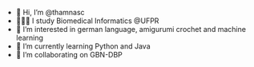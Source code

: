 - 👋 Hi, I’m @thamnasc
- 👩🏼‍💻 I study Biomedical Informatics @UFPR
- 👀 I’m interested in german language, amigurumi crochet and machine learning
- 🌱 I’m currently learning Python and Java
- 💞️ I’m collaborating on GBN-DBP

<!---
thamnasc/thamnasc is a ✨ special ✨ repository because its `README.md` (this file) appears on your GitHub profile.
You can click the Preview link to take a look at your changes.
--->
